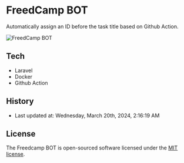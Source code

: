# FreedCamp BOT

Automatically assign an ID before the task title based on Github Action.

![FreedCamp BOT](https://repository-images.githubusercontent.com/737932867/7d34798b-2680-471c-b089-a78a718d3d6a)

## Tech

- Laravel
- Docker
- Github Action

## History

- Last updated at: Wednesday, March 20th, 2024, 2:16:19 AM

## License

The Freedcamp BOT is open-sourced software licensed under the [MIT license](https://opensource.org/licenses/MIT).
